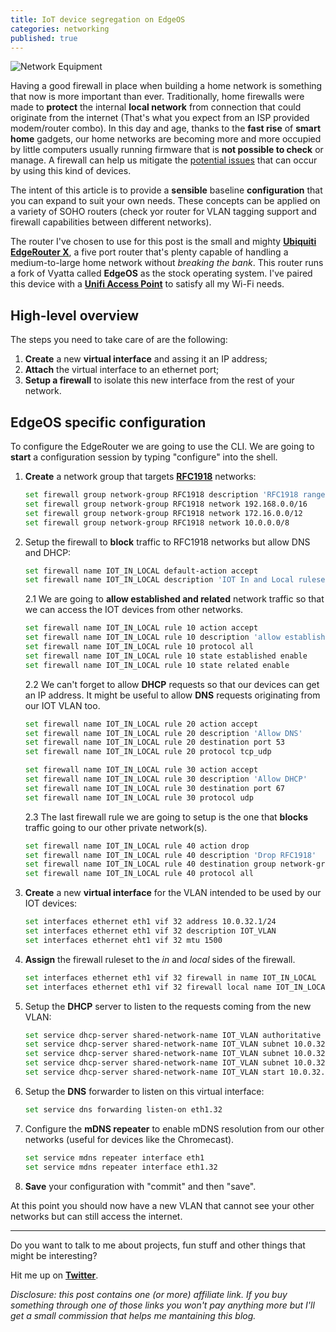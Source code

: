 ```yaml
---
title: IoT device segregation on EdgeOS
categories: networking
published: true
---
```


![Network Equipment](https://p0.pikist.com/photos/309/174/network-equipment-hardware-internet-data-server-communication-connection-datacenter.jpg)

Having a good firewall in place when building a home network is something that now is more important than ever. Traditionally, home firewalls were made to **protect** the internal **local network** from connection that could originate from the internet (That's what you expect from an ISP provided modem/router combo). In this day and age, thanks to the **fast rise** of **smart home** gadgets, our home networks are becoming more and more occupied by little computers usually running firmware that is **not possible to check** or manage. A firewall can help us mitigate the [potential issues](https://cve.mitre.org/cgi-bin/cvekey.cgi?keyword=upnp) that can occur by using this kind of devices.

The intent of this article is to provide a **sensible** baseline **configuration** that you can expand to suit your own needs. These concepts can be applied on a variety of SOHO routers (check yor router for VLAN tagging support and firewall capabilities between different networks).

The router I've chosen to use for this post is the small and mighty [**Ubiquiti EdgeRouter X**](https://amzn.to/2FtPBv9), a five port router that's plenty capable of handling a medium-to-large home network without *breaking the bank*. This router runs a fork of Vyatta called **EdgeOS** as the stock operating system.
I've paired this device with a [**Unifi Access Point**](https://amzn.to/2DXEkm6) to satisfy all my Wi-Fi needs.

## High-level overview

The steps you need to take care of are the following:

1. **Create** a new **virtual interface** and assing it an IP address;
2. **Attach** the virtual interface to an ethernet port;
3. **Setup a firewall** to isolate this new interface from the rest of your network.

## EdgeOS specific configuration

To configure the EdgeRouter we are going to use the CLI. We are going to **start** a configuration session by typing "configure" into the shell.

1. **Create** a network group that targets [**RFC1918**](https://tools.ietf.org/html/rfc1918) networks:

    ```bash
    set firewall group network-group RFC1918 description 'RFC1918 ranges'
    set firewall group network-group RFC1918 network 192.168.0.0/16
    set firewall group network-group RFC1918 network 172.16.0.0/12
    set firewall group network-group RFC1918 network 10.0.0.0/8
    ```

2. Setup the firewall to **block** traffic to RFC1918 networks but allow DNS and DHCP:

    ```bash
    set firewall name IOT_IN_LOCAL default-action accept
    set firewall name IOT_IN_LOCAL description 'IOT In and Local ruleset.'
    ```

    2.1 We are going to **allow established and related** network traffic so that we can access the IOT devices from other networks.

    ```bash
    set firewall name IOT_IN_LOCAL rule 10 action accept
    set firewall name IOT_IN_LOCAL rule 10 description 'allow established/related'
    set firewall name IOT_IN_LOCAL rule 10 protocol all
    set firewall name IOT_IN_LOCAL rule 10 state established enable
    set firewall name IOT_IN_LOCAL rule 10 state related enable
    ```

    2.2 We can't forget to allow **DHCP** requests so that our devices can get an IP address. 
    It might be useful to allow **DNS** requests originating from our IOT VLAN too.

    ```bash
    set firewall name IOT_IN_LOCAL rule 20 action accept
    set firewall name IOT_IN_LOCAL rule 20 description 'Allow DNS'
    set firewall name IOT_IN_LOCAL rule 20 destination port 53
    set firewall name IOT_IN_LOCAL rule 20 protocol tcp_udp

    set firewall name IOT_IN_LOCAL rule 30 action accept
    set firewall name IOT_IN_LOCAL rule 30 description 'Allow DHCP'
    set firewall name IOT_IN_LOCAL rule 30 destination port 67
    set firewall name IOT_IN_LOCAL rule 30 protocol udp
    ```

    2.3 The last firewall rule we are going to setup is the one that **blocks** traffic going to our other private network(s).

    ```bash
    set firewall name IOT_IN_LOCAL rule 40 action drop
    set firewall name IOT_IN_LOCAL rule 40 description 'Drop RFC1918'
    set firewall name IOT_IN_LOCAL rule 40 destination group network-group RFC1918
    set firewall name IOT_IN_LOCAL rule 40 protocol all
    ```

3. **Create** a new **virtual interface** for the VLAN intended to be used by our IOT devices:

    ```bash
    set interfaces ethernet eth1 vif 32 address 10.0.32.1/24
    set interfaces ethernet eth1 vif 32 description IOT_VLAN
    set interfaces ethernet eht1 vif 32 mtu 1500
    ```

4. **Assign** the firewall ruleset to the *in* and *local* sides of the firewall.

    ```bash
    set interfaces ethernet eth1 vif 32 firewall in name IOT_IN_LOCAL
    set interfaces ethernet eth1 vif 32 firewall local name IOT_IN_LOCAL
    ```

5. Setup the **DHCP** server to listen to the requests coming from the new VLAN:

    ```bash
    set service dhcp-server shared-network-name IOT_VLAN authoritative disable
    set service dhcp-server shared-network-name IOT_VLAN subnet 10.0.32.0/24 default-router 10.0.32.1
    set service dhcp-server shared-network-name IOT_VLAN subnet 10.0.32.0/24 dns-server 10.0.32.1
    set service dhcp-server shared-network-name IOT_VLAN subnet 10.0.32.0/24 lease 86499
    set service dhcp-server shared-network-name IOT_VLAN start 10.0.32.10 stop 10.0.32.100
    ```

6. Setup the **DNS** forwarder to listen on this virtual interface:

    ```bash
    set service dns forwarding listen-on eth1.32
    ```

7. Configure the **mDNS repeater** to enable mDNS resolution from our other networks (useful for devices like the Chromecast).

    ```bash
    set service mdns repeater interface eth1
    set service mdns repeater interface eth1.32
    ```

8. **Save** your configuration with "commit" and then "save".

At this point you should now have a new VLAN that cannot see your other networks but can still access the internet.

---

Do you want to talk to me about projects, fun stuff and other things that might be interesting?

Hit me up on **[Twitter](http://twitter.com/eliseomartelli)**.

*Disclosure: this post contains one (or more) affiliate link. If you buy something through one of those links you won't pay anything more but I'll get a small commission that helps me mantaining this blog.*
